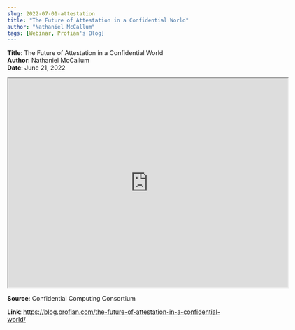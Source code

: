 ```yaml
---
slug: 2022-07-01-attestation
title: "The Future of Attestation in a Confidential World"  
author: "Nathaniel McCallum"
tags: [Webinar, Profian's Blog]
---
```


**Title**: The Future of Attestation in a Confidential World  
**Author**: Nathaniel McCallum  
**Date**: June 21, 2022   
  
<iframe src="https://www.youtube.com/watch?v=2TsyzSY5bPs" height="480" width="640" allowFullScreen></iframe>


**Source**: Confidential Computing Consortium

**Link**: https://blog.profian.com/the-future-of-attestation-in-a-confidential-world/